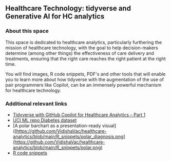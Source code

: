 ## Healthcare Technology: tidyverse and Generative AI for HC analytics

### About this space

This space is dedicated to healthcare analytics, particularly furthering the mission of healthcare technology, with the goal to help decision-makers determine (among other things) the effectiveness of care delivery and treatments, ensuring that the right care reaches the right patient at the right time.

You will find images, R code snippets, PDF's and other tools that will enable you to learn more about how tidyverse with the augmentation of the use of pair programmers like Copilot, can be an immensely powerful mechanism for healthcare technology. 

### Additional relevant links

- [Tidyverse with GitHub Copilot for Healthcare Analytics – Part 1](https://rworks.dev/posts/healthcare-part1/)
- [UCI ML repo Diabetes dataset](https://github.com/VidishaVac/healthcare-analytics/tree/main/dataset_diabetes)
- [A polar barchart as a presentation-ready visual]([https://github.com/VidishaVac/healthcare-analytics/blob/main/R_snippets/polar_diagnosis.png](https://github.com/VidishaVac/healthcare-analytics/blob/main/R_snippets/polar.png)
- [R code snippets](https://github.com/VidishaVac/healthcare-analytics/blob/main/R_snippets)


